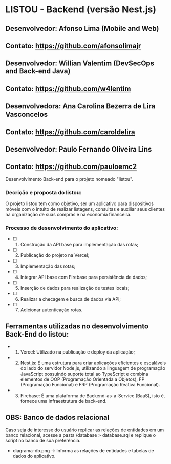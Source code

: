 # LISTOU - Backend (versão Nest.js)

## Desenvolvedor: Afonso Lima (Mobile and Web)

## Contato: <https://github.com/afonsolimajr>

## Desenvolvedor: Willian Valentim (DevSecOps and Back-end Java)

## Contato: <https://github.com/w4lentim>

## Desenvolvedora: Ana Carolina Bezerra de Lira Vasconcelos

## Contato: <https://github.com/caroldelira>

## Desenvolvedor: Paulo Fernando Oliveira Lins

## Contato: <https://github.com/pauloemc2>

Desenvolvimento Back-end para o projeto nomeado "listou".

### Decrição e proposta do listou:
O projeto listou tem como objetivo, ser um aplicativo para dispositivos móveis com o intuito de realizar
listagens, consultas e auxiliar seus clientes na organização de suas compras e na economia financeira.

### Processo de desenvolvimento do aplicativo:
- [ ] 1. Construção da API base para implementação das rotas;
- [ ] 2. Publicação do projeto na Vercel;
- [ ] 3. Implementação das rotas;
- [ ] 4. Integrar API base com Firebase para persistência de dados;
- [ ] 5. Inserção de dados para realização de testes locais;
- [ ] 6. Realizar a checagem e busca de dados via API;
- [ ] 7. Adicionar autenticação rotas.

## Ferramentas utilizadas no desenvolvimento Back-End do listou:
- 1. Vercel: Utilizado na publicação e deploy da aplicação;
- 2. Nest.js: É uma estrutura para criar aplicações eficientes e escaláveis do lado do servidor Node.js, utilizando a linguagem de programação JavaScript possuindo suporte total ao TypeScript e combina elementos de OOP (Programação Orientada a Objetos), FP (Programação Funcional) e FRP (Programação Reativa Funcional).
- 3. Firebase: É uma plataforma de Backend-as-a-Service (BaaS), isto é, fornece uma infraestrutura de back-end.

## OBS: Banco de dados relacional
Caso seja de interesse do usuário replicar as relações de entidades em um banco relacional, acesse a pasta /database > database.sql e replique o script no banco de sua preferência.

- diagrama-db.png -> Informa as relações de entidades e tabelas de dados do aplicativo.